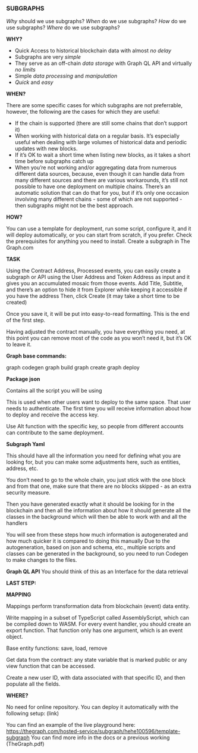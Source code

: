 ### **SUBGRAPHS**

*Why* should we use subgraphs?
*When* do we use subgraphs?
*How* do we use subgraphs?
*Where* do we use subgraphs?


**WHY?**

- Quick Access to historical blockchain data with almost *no delay*
- Subgraphs are very *simple*
- They serve as an off-chain *data storage* with Graph QL API and virtually *no limits* 
- Simple *data processing* and *manipulation*
- *Quick* and *easy*

**WHEN?**

There are some specific cases for which subgraphs are not preferrable, however, the following are the cases for which they are useful:

- If the chain is supported (there are still some chains that don’t support it)
- When working with historical data on a regular basis. It’s especially useful when dealing with large volumes of historical data and periodic updates with new blocks.
- If it’s OK to wait a short time when listing new blocks, as it takes a short time before subgraphs catch up
- When you’re not working and/or aggregating data from numerous different data sources, because, even though it can handle data from many different sources and there are various workarounds, it’s still not possible to have one deployment on multiple chains. There’s an automatic solution that can do that for you, but if it’s only one occasion involving many different chains - some of which are not supported - then subgraphs might not be the best approach. 

**HOW?**

You can use a template for deployment, run some script, configure it, and it will deploy automatically, or you can start from scratch, if you prefer.
Check the prerequisites for anything you need to install.
Create a subgraph in The Graph.com

**TASK**

Using the Contract Address, Processed events, you can easily create a subgraph or API using the User Address and Token Address as input and it gives you an accumulated mosaic from those events.
Add Title, Subtitle, and there’s an option to hide it from Explorer while keeping it accessible if you have the address
Then, click Create (it may take a short time to be created)

Once you save it, it will be put into easy-to-read formatting. This is the end of the first step.

Having adjusted the contract manually, you have everything you need, at this point you can remove most of the code as you won’t need it, but it’s OK to leave it.

**Graph base commands:**

graph codegen
graph build
graph create <subgraph-name>
graph deploy <subgraph-name>


**Package json**
  
Contains all the script you will be using 

This is used when other users want to deploy to the same space. That user needs to authenticate. The first time you will receive information about how to deploy and receive the access key.
  
Use Alt function with the specific key, so people from different accounts can contribute to the same deployment.

**Subgraph Yaml**

This should have all the information you need for defining what you are looking for, but you can make some adjustments here, such as entities, address, etc.

You don’t need to go to the whole chain, you just stick with the one block and from that one, make sure that there are no blocks skipped - as an extra security measure.
  
Then you have generated exactly what it should be looking for in the blockchain and then all the information about how it should generate all the classes in the background which will then be able to work with and all the handlers

You will see from these steps how much information is autogenerated and how much quicker it is compared to doing this manually
Due to the autogeneration, based on json and schema, etc., multiple scripts and classes can be generated in the background, so you need to run Codegen to make changes to the files.

**Graph QL API**
You should think of this as an Interface for the data retrieval

**LAST STEP:**

**MAPPING**

Mappings perform transformation data from blockchain (event) data entity.

Write mapping in a subset of TypeScript called AssemblyScript, which can be compiled down to WASM. For every event handler, you should create an export function. That function only has one argument, which is an event object.
  
Base entity functions: save, load, remove
  
Get data from the contract: any state variable that is marked public or any view function that can be accessed.

Create a new user ID, with data associated with that specific ID, and then populate all the fields.

**WHERE?**

No need for online repository. You can deploy it automatically with the following setup:
(link)

You can find an example of the live playground here:
https://thegraph.com/hosted-service/subgraph/hehe100596/template-subgraph
You can find more info in the docs or a previous working (TheGraph.pdf)

